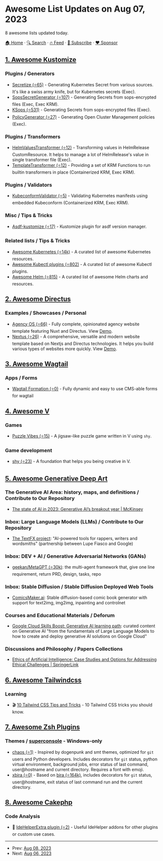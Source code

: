 # Awesome List Updates on Aug 07, 2023

8 awesome lists updated today.

[🏠 Home](/README.md) · [🔍 Search](https://www.trackawesomelist.com/search/) · [🔥 Feed](https://www.trackawesomelist.com/rss.xml) · [📮 Subscribe](https://trackawesomelist.us17.list-manage.com/subscribe?u=d2f0117aa829c83a63ec63c2f&id=36a103854c) · [❤️  Sponsor](https://github.com/sponsors/theowenyoung)



## [1. Awesome Kustomize](/content/aabouzaid/awesome-kustomize/README.md)

### Plugins / Generators

*   [Secretize (⭐65)](https://github.com/bbl/secretize) - Generating Kubernetes Secret from various sources. It's like a swiss army knife, but for Kubernetes secrets (Exec).
*   [SopsSecretGenerator (⭐107)](https://github.com/goabout/kustomize-sopssecretgenerator/) - Generating Secrets from sops-encrypted files (Exec, Exec KRM).
*   [KSops (⭐531)](https://github.com/viaduct-ai/kustomize-sops) - Generating Secrets from sops-encrypted files (Exec).
*   [PolicyGenerator (⭐27)](https://github.com/open-cluster-management-io/policy-generator-plugin) - Generating Open Cluster Management policies (Exec).

### Plugins / Transformers

*   [HelmValuesTransformer (⭐12)](https://github.com/openinfradev/kustomize-helm-transformer) - Transforming values in HelmRelease CustomResource. It helps to manage a lot of HelmRelease's value in single transformer file (Exec).
*   [TemplateTransformer (⭐12)](https://github.com/joshdk/template-transformer) - Providing a set of KRM Functions to run builtin transformers in place (Containerized KRM, Exec KRM).

### Plugins / Validators

*   [KubeconformValidator (⭐5)](https://github.com/aabouzaid/kustomize-kubeconformvalidator) - Validating Kubernetes manifests using embedded Kubeconform (Containerized KRM, Exec KRM).

### Misc / Tips & Tricks

*   [Asdf-kustomize (⭐17)](https://github.com/Banno/asdf-kustomize) - Kustomize plugin for asdf version manager.

### Related lists / Tips & Tricks

*   [Awesome Kubernetes (⭐14k)](https://github.com/ramitsurana/awesome-kubernetes) - A curated list of awesome Kubernetes resources.
*   [Awesome Kubectl plugins (⭐802)](https://github.com/ishantanu/awesome-kubectl-plugins) - A curated list of awesome Kubectl plugins.
*   [Awesome Helm (⭐815)](https://github.com/cdwv/awesome-helm) - A curated list of awesome Helm charts and resources.

## [2. Awesome Directus](/content/directus-community/awesome-directus/README.md)

### Examples / Showcases / Personal

*   [Agency OS (⭐66)](https://github.com/directus-community/agency-os) - Fully complete, opinionated agency website template featuring Nuxt and Directus. View [Demo](https://www.agencyos.dev/).
*   [Nextus (⭐26)](https://github.com/luochuanyuewu/nextus) - A comprehensive, versatile and modern website template based on Nextjs and Directus technologies. It helps you build various types of websites more quickly. View [Demo](https://nextus.vercel.app/en).

## [3. Awesome Wagtail](/content/springload/awesome-wagtail/README.md)

### Apps / Forms

*   [Wagtail Formation (⭐0)](https://github.com/mwesterhof/wagtail_formation) - Fully dynamic and easy to use CMS-able forms for wagtail

## [4. Awesome V](/content/vlang/awesome-v/README.md)

### Games

*   [Puzzle Vibes (⭐15)](https://github.com/Larpon/puzzle_vibes) - A jigsaw-like puzzle game written in V using `shy`.

### Game development

*   [shy (⭐23)](https://github.com/Larpon/shy) - A foundation that helps you being creative in V.

## [5. Awesome Generative Deep Art](/content/filipecalegario/awesome-generative-deep-art/README.md)

### The Generative AI Area: history, maps, and definitions / Contribute to Our Repository

*   [The state of AI in 2023: Generative AI’s breakout year | McKinsey](https://www.mckinsey.com/capabilities/quantumblack/our-insights/the-state-of-ai-in-2023-generative-ais-breakout-year#/)

### Inbox: Large Language Models (LLMs) / Contribute to Our Repository

*   [The TextFX project](https://textfx.withgoogle.com/): "AI-powered tools for rappers, writers and wordsmiths" (partnership between Lupe Fiasco and Google)

### Inbox: DEV + AI / Generative Adversarial Networks (GANs)

*   [geekan/MetaGPT (⭐30k)](https://github.com/geekan/MetaGPT): the multi-agent framework that, give one line requirement, return PRD, design, tasks, repo

### Inbox: Stable Diffusion / Stable Diffusion Deployed Web Tools

*   [ComicsMaker.ai](https://www.comicsmaker.ai): Stable diffusion-based comic book generator with support for text2img, img2img, inpainting and controlnet

### Courses and Educational Materials / Deforum

*   [Google Cloud Skills Boost: Generative AI learning path](https://www.cloudskillsboost.google/journeys/118): curated content on Generative AI "from the fundamentals of Large Language Models to how to create and deploy generative AI solutions on Google Cloud"

### Discussions and Philosophy / Papers Collections

*   [Ethics of Artificial Intelligence: Case Studies and Options for Addressing Ethical Challenges | SpringerLink](https://link.springer.com/book/10.1007/978-3-031-17040-9)

## [6. Awesome Tailwindcss](/content/aniftyco/awesome-tailwindcss/README.md)

### Learning

*   🎬 [10 Tailwind CSS Tips and Tricks](https://www.youtube.com/watch?v=aSlK3GhRuXA) - 10 Tailwind CSS tricks you should know.

## [7. Awesome Zsh Plugins](/content/unixorn/awesome-zsh-plugins/README.md)

### Themes / [superconsole](https://github.com/alexchmykhalo/superconsole) - Windows-only

*   [chaos (⭐1)](https://github.com/kusamaxi/chaos-zsh) - Inspired by dogenpunk and smt themes, optimized for `git` users and Python developers. Includes decorators for `git` status, python virtual environment, background jobs, error status of last command, user\@hostname and current directory. Requires a font with emoji.
*   [xbira (⭐0)](https://github.com/ITAxReal/xbira) - Based on [bira (⭐164k)](https://github.com/ohmyzsh/ohmyzsh/blob/master/themes/bira.zsh-theme), includes decorators for `git` status, user\@hostname, exit status of last command run and the current directory.

## [8. Awesome Cakephp](/content/FriendsOfCake/awesome-cakephp/README.md)

### Code Analysis

*   🍰 [IdeHelperExtra plugin (⭐2)](https://github.com/dereuromark/cakephp-ide-helper-extra) - Useful IdeHelper addons for other plugins or custom use cases.

---

- Prev: [Aug 08, 2023](/content/2023/08/08/README.md)
- Next: [Aug 06, 2023](/content/2023/08/06/README.md)